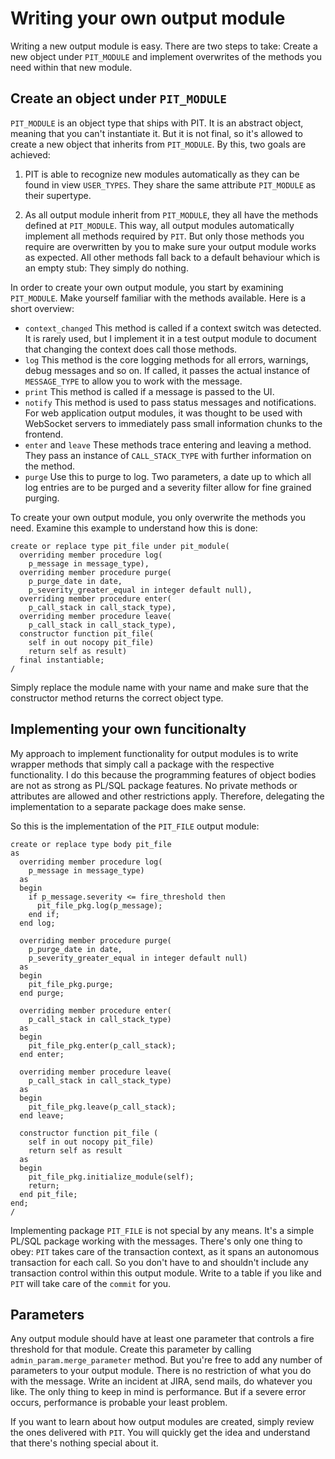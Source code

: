 # Writing your own output module

Writing a new output module is easy. There are two steps to take: Create a new object under `PIT_MODULE` and implement overwrites of the methods you need within that new module.

## Create an object under `PIT_MODULE`

`PIT_MODULE` is an object type that ships with PIT. It is an abstract object, meaning that you can't instantiate it. But it is not final, so it's allowed to create a new object that inherits from `PIT_MODULE`. By this, two goals are achieved:

1.  PIT is able to recognize new modules automatically as they can be found in view `USER_TYPES`. They share the same attribute `PIT_MODULE` as their supertype.

2.  As all output module inherit from `PIT_MODULE`, they all have the methods defined at `PIT_MODULE`. This way, all output modules automatically implement all methods required by `PIT`. But only those methods you require are overwritten by you to make sure your output module works as expected. All other methods fall back to a default behaviour which is an empty stub: They simply do nothing.

In order to create your own output module, you start by examining `PIT_MODULE`. Make yourself familiar with the methods available. Here is a short overview:
- `context_changed`
This method is called if a context switch was detected. It is rarely used, but I implement it in a test output module to document that changing the context does call those methods.
- `log`
This method is the core logging methods for all errors, warnings, debug messages and so on. If called, it passes the actual instance of `MESSAGE_TYPE` to allow you to work with the message.
- `print`
This method is called if a message is passed to the UI.
- `notify`
This method is used to pass status messages and notifications. For web application output modules, it was thought to be used with WebSocket servers to immediately pass small information chunks to the frontend.
- `enter` and `leave`
These methods trace entering and leaving a method. They pass an instance of `CALL_STACK_TYPE` with further information on the method.
- `purge`
Use this to purge to log. Two parameters, a date up to which all log entries are to be purged and a severity filter allow for fine grained purging.

To create your own output module, you only overwrite the methods you need. Examine this example to understand how this is done:

```
create or replace type pit_file under pit_module(
  overriding member procedure log(
    p_message in message_type),
  overriding member procedure purge(
    p_purge_date in date,
    p_severity_greater_equal in integer default null),
  overriding member procedure enter(
    p_call_stack in call_stack_type),
  overriding member procedure leave(
    p_call_stack in call_stack_type),
  constructor function pit_file(
    self in out nocopy pit_file)
    return self as result)
  final instantiable;
/
```
Simply replace the module name with your name and make sure that the constructor method returns the correct object type.

## Implementing your own funcitionalty

My approach to implement functionality for output modules is to write wrapper methods that simply call a package with the respective functionality. I do this because the programming features of object bodies are not as strong as PL/SQL package features. No private methods or attributes are allowed and other restrictions apply. Therefore, delegating the implementation to a separate package does make sense.

So this is the implementation of the `PIT_FILE` output module:

```
create or replace type body pit_file
as
  overriding member procedure log(
    p_message in message_type)
  as
  begin
    if p_message.severity <= fire_threshold then
      pit_file_pkg.log(p_message);
    end if;
  end log;

  overriding member procedure purge(
    p_purge_date in date,
    p_severity_greater_equal in integer default null)
  as
  begin
    pit_file_pkg.purge;
  end purge;

  overriding member procedure enter(
    p_call_stack in call_stack_type)
  as
  begin
    pit_file_pkg.enter(p_call_stack);
  end enter;

  overriding member procedure leave(
    p_call_stack in call_stack_type)
  as
  begin
    pit_file_pkg.leave(p_call_stack);
  end leave;

  constructor function pit_file (
    self in out nocopy pit_file)
    return self as result
  as
  begin
    pit_file_pkg.initialize_module(self);
    return;
  end pit_file;
end;
/
```

Implementing package `PIT_FILE` is not special by any means. It's a simple PL/SQL package working with the messages. There's only one thing to obey: `PIT` takes care of the transaction context, as it spans an autonomous transaction for each call. So you don't have to and shouldn't include any transaction control within this output module. Write to a table if you like and `PIT` will take care of the `commit` for you.

## Parameters

Any output module should have at least one parameter that controls a fire threshold for that module. Create this parameter by calling `admin_param.merge_parameter` method. But you're free to add any number of parameters to your output module. There is no restriction of what you do with the message. Write an incident at JIRA, send mails, do whatever you like. The only thing to keep in mind is performance. But if a severe error occurs, performance is probable your least problem.

If you want to learn about how output modules are created, simply review the ones delivered with `PIT`. You will quickly get the idea and understand that there's nothing special about it.
